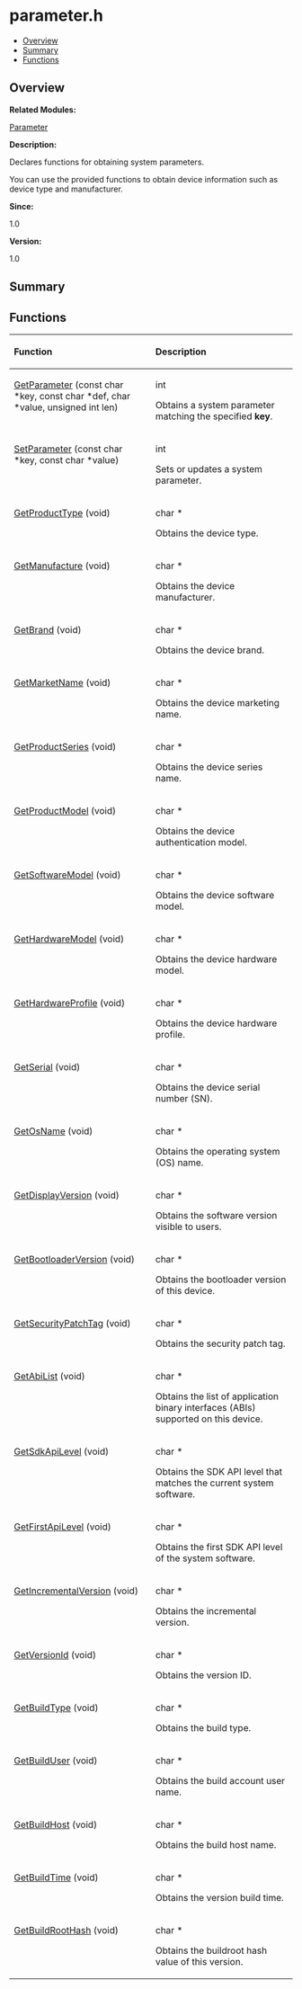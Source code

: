 # parameter.h<a name="ZH-CN_TOPIC_0000001054598137"></a>

-   [Overview](#section1819494151165628)
-   [Summary](#section1757813547165628)
-   [Functions](#func-members)

## **Overview**<a name="section1819494151165628"></a>

**Related Modules:**

[Parameter](Parameter.md)

**Description:**

Declares functions for obtaining system parameters. 

You can use the provided functions to obtain device information such as device type and manufacturer. 

**Since:**

1.0

**Version:**

1.0

## **Summary**<a name="section1757813547165628"></a>

## Functions<a name="func-members"></a>

<a name="table1228620143165628"></a>
<table><thead align="left"><tr id="row516584067165628"><th class="cellrowborder" valign="top" width="50%" id="mcps1.1.3.1.1"><p id="p1109339236165628"><a name="p1109339236165628"></a><a name="p1109339236165628"></a>Function</p>
</th>
<th class="cellrowborder" valign="top" width="50%" id="mcps1.1.3.1.2"><p id="p1966020983165628"><a name="p1966020983165628"></a><a name="p1966020983165628"></a>Description</p>
</th>
</tr>
</thead>
<tbody><tr id="row442134358165628"><td class="cellrowborder" valign="top" width="50%" headers="mcps1.1.3.1.1 "><p id="p443238704165628"><a name="p443238704165628"></a><a name="p443238704165628"></a><a href="Parameter.md#gae6a476fa36d2b1876eee0e4f256db6a6">GetParameter</a> (const char *key, const char *def, char *value, unsigned int len)</p>
</td>
<td class="cellrowborder" valign="top" width="50%" headers="mcps1.1.3.1.2 "><p id="p1764650990165628"><a name="p1764650990165628"></a><a name="p1764650990165628"></a>int </p>
<p id="p2138348356165628"><a name="p2138348356165628"></a><a name="p2138348356165628"></a>Obtains a system parameter matching the specified <strong id="b1593864665165628"><a name="b1593864665165628"></a><a name="b1593864665165628"></a>key</strong>. </p>
</td>
</tr>
<tr id="row554036375165628"><td class="cellrowborder" valign="top" width="50%" headers="mcps1.1.3.1.1 "><p id="p1117970495165628"><a name="p1117970495165628"></a><a name="p1117970495165628"></a><a href="Parameter.md#ga2779b5e59d43308c51f7be38b9c98ddb">SetParameter</a> (const char *key, const char *value)</p>
</td>
<td class="cellrowborder" valign="top" width="50%" headers="mcps1.1.3.1.2 "><p id="p1549192394165628"><a name="p1549192394165628"></a><a name="p1549192394165628"></a>int </p>
<p id="p1297640186165628"><a name="p1297640186165628"></a><a name="p1297640186165628"></a>Sets or updates a system parameter. </p>
</td>
</tr>
<tr id="row1795551326165628"><td class="cellrowborder" valign="top" width="50%" headers="mcps1.1.3.1.1 "><p id="p421306486165628"><a name="p421306486165628"></a><a name="p421306486165628"></a><a href="Parameter.md#ga2d6e83004da9cfdef6f3162d484163f1">GetProductType</a> (void)</p>
</td>
<td class="cellrowborder" valign="top" width="50%" headers="mcps1.1.3.1.2 "><p id="p219780879165628"><a name="p219780879165628"></a><a name="p219780879165628"></a>char * </p>
<p id="p312459369165628"><a name="p312459369165628"></a><a name="p312459369165628"></a>Obtains the device type. </p>
</td>
</tr>
<tr id="row1487083116165628"><td class="cellrowborder" valign="top" width="50%" headers="mcps1.1.3.1.1 "><p id="p2120223041165628"><a name="p2120223041165628"></a><a name="p2120223041165628"></a><a href="Parameter.md#gad6d21dda3b027eb603dd24c7315ee6ea">GetManufacture</a> (void)</p>
</td>
<td class="cellrowborder" valign="top" width="50%" headers="mcps1.1.3.1.2 "><p id="p1140152724165628"><a name="p1140152724165628"></a><a name="p1140152724165628"></a>char * </p>
<p id="p1053766622165628"><a name="p1053766622165628"></a><a name="p1053766622165628"></a>Obtains the device manufacturer. </p>
</td>
</tr>
<tr id="row620011168165628"><td class="cellrowborder" valign="top" width="50%" headers="mcps1.1.3.1.1 "><p id="p630408761165628"><a name="p630408761165628"></a><a name="p630408761165628"></a><a href="Parameter.md#gaba787cc6f740d7d8f5e7ccd5a98fc7ed">GetBrand</a> (void)</p>
</td>
<td class="cellrowborder" valign="top" width="50%" headers="mcps1.1.3.1.2 "><p id="p1834288716165628"><a name="p1834288716165628"></a><a name="p1834288716165628"></a>char * </p>
<p id="p1895336488165628"><a name="p1895336488165628"></a><a name="p1895336488165628"></a>Obtains the device brand. </p>
</td>
</tr>
<tr id="row650208819165628"><td class="cellrowborder" valign="top" width="50%" headers="mcps1.1.3.1.1 "><p id="p2029486104165628"><a name="p2029486104165628"></a><a name="p2029486104165628"></a><a href="Parameter.md#gaa3adb204e5affd0a9e18828c1fbf2b0b">GetMarketName</a> (void)</p>
</td>
<td class="cellrowborder" valign="top" width="50%" headers="mcps1.1.3.1.2 "><p id="p1297238521165628"><a name="p1297238521165628"></a><a name="p1297238521165628"></a>char * </p>
<p id="p1158430215165628"><a name="p1158430215165628"></a><a name="p1158430215165628"></a>Obtains the device marketing name. </p>
</td>
</tr>
<tr id="row825345735165628"><td class="cellrowborder" valign="top" width="50%" headers="mcps1.1.3.1.1 "><p id="p211372525165628"><a name="p211372525165628"></a><a name="p211372525165628"></a><a href="Parameter.md#ga8a0d394075a3cbafe7ef0f51d08319a8">GetProductSeries</a> (void)</p>
</td>
<td class="cellrowborder" valign="top" width="50%" headers="mcps1.1.3.1.2 "><p id="p1918057197165628"><a name="p1918057197165628"></a><a name="p1918057197165628"></a>char * </p>
<p id="p1224363203165628"><a name="p1224363203165628"></a><a name="p1224363203165628"></a>Obtains the device series name. </p>
</td>
</tr>
<tr id="row1993207628165628"><td class="cellrowborder" valign="top" width="50%" headers="mcps1.1.3.1.1 "><p id="p1232718745165628"><a name="p1232718745165628"></a><a name="p1232718745165628"></a><a href="Parameter.md#gaa62644b77184644fac848f54837f4e5b">GetProductModel</a> (void)</p>
</td>
<td class="cellrowborder" valign="top" width="50%" headers="mcps1.1.3.1.2 "><p id="p477672144165628"><a name="p477672144165628"></a><a name="p477672144165628"></a>char * </p>
<p id="p1254513702165628"><a name="p1254513702165628"></a><a name="p1254513702165628"></a>Obtains the device authentication model. </p>
</td>
</tr>
<tr id="row1460891679165628"><td class="cellrowborder" valign="top" width="50%" headers="mcps1.1.3.1.1 "><p id="p803862632165628"><a name="p803862632165628"></a><a name="p803862632165628"></a><a href="Parameter.md#ga309a7fb6d9a60f6d6453e3faea030d7a">GetSoftwareModel</a> (void)</p>
</td>
<td class="cellrowborder" valign="top" width="50%" headers="mcps1.1.3.1.2 "><p id="p886800405165628"><a name="p886800405165628"></a><a name="p886800405165628"></a>char * </p>
<p id="p95819103165628"><a name="p95819103165628"></a><a name="p95819103165628"></a>Obtains the device software model. </p>
</td>
</tr>
<tr id="row574803634165628"><td class="cellrowborder" valign="top" width="50%" headers="mcps1.1.3.1.1 "><p id="p1965664661165628"><a name="p1965664661165628"></a><a name="p1965664661165628"></a><a href="Parameter.md#ga0ff61721ab17eb07fcece1ccaf40293a">GetHardwareModel</a> (void)</p>
</td>
<td class="cellrowborder" valign="top" width="50%" headers="mcps1.1.3.1.2 "><p id="p547865096165628"><a name="p547865096165628"></a><a name="p547865096165628"></a>char * </p>
<p id="p2037739075165628"><a name="p2037739075165628"></a><a name="p2037739075165628"></a>Obtains the device hardware model. </p>
</td>
</tr>
<tr id="row439770383165628"><td class="cellrowborder" valign="top" width="50%" headers="mcps1.1.3.1.1 "><p id="p887750122165628"><a name="p887750122165628"></a><a name="p887750122165628"></a><a href="Parameter.md#gaf98290ad8bd5328aff40293ff42d6a9b">GetHardwareProfile</a> (void)</p>
</td>
<td class="cellrowborder" valign="top" width="50%" headers="mcps1.1.3.1.2 "><p id="p441500384165628"><a name="p441500384165628"></a><a name="p441500384165628"></a>char * </p>
<p id="p1864266413165628"><a name="p1864266413165628"></a><a name="p1864266413165628"></a>Obtains the device hardware profile. </p>
</td>
</tr>
<tr id="row260838653165628"><td class="cellrowborder" valign="top" width="50%" headers="mcps1.1.3.1.1 "><p id="p739969539165628"><a name="p739969539165628"></a><a name="p739969539165628"></a><a href="Parameter.md#gacc29ceeab6d312f3becdf19b28b9185d">GetSerial</a> (void)</p>
</td>
<td class="cellrowborder" valign="top" width="50%" headers="mcps1.1.3.1.2 "><p id="p1019884513165628"><a name="p1019884513165628"></a><a name="p1019884513165628"></a>char * </p>
<p id="p1179498542165628"><a name="p1179498542165628"></a><a name="p1179498542165628"></a>Obtains the device serial number (SN). </p>
</td>
</tr>
<tr id="row1727991348165628"><td class="cellrowborder" valign="top" width="50%" headers="mcps1.1.3.1.1 "><p id="p2133421901165628"><a name="p2133421901165628"></a><a name="p2133421901165628"></a><a href="Parameter.md#ga1402657e793875973f8801f631c29781">GetOsName</a> (void)</p>
</td>
<td class="cellrowborder" valign="top" width="50%" headers="mcps1.1.3.1.2 "><p id="p475986647165628"><a name="p475986647165628"></a><a name="p475986647165628"></a>char * </p>
<p id="p774719411165628"><a name="p774719411165628"></a><a name="p774719411165628"></a>Obtains the operating system (OS) name. </p>
</td>
</tr>
<tr id="row983501123165628"><td class="cellrowborder" valign="top" width="50%" headers="mcps1.1.3.1.1 "><p id="p1034729191165628"><a name="p1034729191165628"></a><a name="p1034729191165628"></a><a href="Parameter.md#gaacd61c8a367a307d5b5c3e907822f271">GetDisplayVersion</a> (void)</p>
</td>
<td class="cellrowborder" valign="top" width="50%" headers="mcps1.1.3.1.2 "><p id="p1685109952165628"><a name="p1685109952165628"></a><a name="p1685109952165628"></a>char * </p>
<p id="p1645376600165628"><a name="p1645376600165628"></a><a name="p1645376600165628"></a>Obtains the software version visible to users. </p>
</td>
</tr>
<tr id="row1935784899165628"><td class="cellrowborder" valign="top" width="50%" headers="mcps1.1.3.1.1 "><p id="p282602449165628"><a name="p282602449165628"></a><a name="p282602449165628"></a><a href="Parameter.md#gab033380f4acabc3304c401ea40034a3b">GetBootloaderVersion</a> (void)</p>
</td>
<td class="cellrowborder" valign="top" width="50%" headers="mcps1.1.3.1.2 "><p id="p1030300422165628"><a name="p1030300422165628"></a><a name="p1030300422165628"></a>char * </p>
<p id="p1601723414165628"><a name="p1601723414165628"></a><a name="p1601723414165628"></a>Obtains the bootloader version of this device. </p>
</td>
</tr>
<tr id="row1532691756165628"><td class="cellrowborder" valign="top" width="50%" headers="mcps1.1.3.1.1 "><p id="p1459959145165628"><a name="p1459959145165628"></a><a name="p1459959145165628"></a><a href="Parameter.md#gaa2407d8ce39e4a151b7e9d45123794c2">GetSecurityPatchTag</a> (void)</p>
</td>
<td class="cellrowborder" valign="top" width="50%" headers="mcps1.1.3.1.2 "><p id="p1023490359165628"><a name="p1023490359165628"></a><a name="p1023490359165628"></a>char * </p>
<p id="p17523033165628"><a name="p17523033165628"></a><a name="p17523033165628"></a>Obtains the security patch tag. </p>
</td>
</tr>
<tr id="row2046368789165628"><td class="cellrowborder" valign="top" width="50%" headers="mcps1.1.3.1.1 "><p id="p944024446165628"><a name="p944024446165628"></a><a name="p944024446165628"></a><a href="Parameter.md#gaa5e3d6179f398e407b632cc53410cd1a">GetAbiList</a> (void)</p>
</td>
<td class="cellrowborder" valign="top" width="50%" headers="mcps1.1.3.1.2 "><p id="p39046446165628"><a name="p39046446165628"></a><a name="p39046446165628"></a>char * </p>
<p id="p1152732447165628"><a name="p1152732447165628"></a><a name="p1152732447165628"></a>Obtains the list of application binary interfaces (ABIs) supported on this device. </p>
</td>
</tr>
<tr id="row243775692165628"><td class="cellrowborder" valign="top" width="50%" headers="mcps1.1.3.1.1 "><p id="p822282140165628"><a name="p822282140165628"></a><a name="p822282140165628"></a><a href="Parameter.md#ga4720291ec5700581109e2f7943e2e371">GetSdkApiLevel</a> (void)</p>
</td>
<td class="cellrowborder" valign="top" width="50%" headers="mcps1.1.3.1.2 "><p id="p1340313514165628"><a name="p1340313514165628"></a><a name="p1340313514165628"></a>char * </p>
<p id="p1152007262165628"><a name="p1152007262165628"></a><a name="p1152007262165628"></a>Obtains the SDK API level that matches the current system software. </p>
</td>
</tr>
<tr id="row126505516165628"><td class="cellrowborder" valign="top" width="50%" headers="mcps1.1.3.1.1 "><p id="p508817301165628"><a name="p508817301165628"></a><a name="p508817301165628"></a><a href="Parameter.md#ga6f62d683d76a160775b3ac46e856955e">GetFirstApiLevel</a> (void)</p>
</td>
<td class="cellrowborder" valign="top" width="50%" headers="mcps1.1.3.1.2 "><p id="p463775456165628"><a name="p463775456165628"></a><a name="p463775456165628"></a>char * </p>
<p id="p1338706440165628"><a name="p1338706440165628"></a><a name="p1338706440165628"></a>Obtains the first SDK API level of the system software. </p>
</td>
</tr>
<tr id="row919275229165628"><td class="cellrowborder" valign="top" width="50%" headers="mcps1.1.3.1.1 "><p id="p1187168703165628"><a name="p1187168703165628"></a><a name="p1187168703165628"></a><a href="Parameter.md#ga3d52b0a354555dbb16c265d5d5923546">GetIncrementalVersion</a> (void)</p>
</td>
<td class="cellrowborder" valign="top" width="50%" headers="mcps1.1.3.1.2 "><p id="p1376290555165628"><a name="p1376290555165628"></a><a name="p1376290555165628"></a>char * </p>
<p id="p1046445544165628"><a name="p1046445544165628"></a><a name="p1046445544165628"></a>Obtains the incremental version. </p>
</td>
</tr>
<tr id="row799152773165628"><td class="cellrowborder" valign="top" width="50%" headers="mcps1.1.3.1.1 "><p id="p9559053165628"><a name="p9559053165628"></a><a name="p9559053165628"></a><a href="Parameter.md#gaea3cb294680fcef18a0a52f35fdaa124">GetVersionId</a> (void)</p>
</td>
<td class="cellrowborder" valign="top" width="50%" headers="mcps1.1.3.1.2 "><p id="p340099766165628"><a name="p340099766165628"></a><a name="p340099766165628"></a>char * </p>
<p id="p834788559165628"><a name="p834788559165628"></a><a name="p834788559165628"></a>Obtains the version ID. </p>
</td>
</tr>
<tr id="row158201372165628"><td class="cellrowborder" valign="top" width="50%" headers="mcps1.1.3.1.1 "><p id="p410313154165628"><a name="p410313154165628"></a><a name="p410313154165628"></a><a href="Parameter.md#gad1a95a2a073bf7f78c6a8513e29c3ddc">GetBuildType</a> (void)</p>
</td>
<td class="cellrowborder" valign="top" width="50%" headers="mcps1.1.3.1.2 "><p id="p1353260804165628"><a name="p1353260804165628"></a><a name="p1353260804165628"></a>char * </p>
<p id="p1140877495165628"><a name="p1140877495165628"></a><a name="p1140877495165628"></a>Obtains the build type. </p>
</td>
</tr>
<tr id="row732101672165628"><td class="cellrowborder" valign="top" width="50%" headers="mcps1.1.3.1.1 "><p id="p1396685369165628"><a name="p1396685369165628"></a><a name="p1396685369165628"></a><a href="Parameter.md#gaa49edb9e675d928790a8ca7332905659">GetBuildUser</a> (void)</p>
</td>
<td class="cellrowborder" valign="top" width="50%" headers="mcps1.1.3.1.2 "><p id="p722181528165628"><a name="p722181528165628"></a><a name="p722181528165628"></a>char * </p>
<p id="p664314737165628"><a name="p664314737165628"></a><a name="p664314737165628"></a>Obtains the build account user name. </p>
</td>
</tr>
<tr id="row1301333583165628"><td class="cellrowborder" valign="top" width="50%" headers="mcps1.1.3.1.1 "><p id="p305338346165628"><a name="p305338346165628"></a><a name="p305338346165628"></a><a href="Parameter.md#ga54aad44d8a1c01ee1a3af82b5464e616">GetBuildHost</a> (void)</p>
</td>
<td class="cellrowborder" valign="top" width="50%" headers="mcps1.1.3.1.2 "><p id="p123460386165628"><a name="p123460386165628"></a><a name="p123460386165628"></a>char * </p>
<p id="p927150291165628"><a name="p927150291165628"></a><a name="p927150291165628"></a>Obtains the build host name. </p>
</td>
</tr>
<tr id="row1763594485165628"><td class="cellrowborder" valign="top" width="50%" headers="mcps1.1.3.1.1 "><p id="p1951101946165628"><a name="p1951101946165628"></a><a name="p1951101946165628"></a><a href="Parameter.md#ga6707dd0565fd65ab18149aa70ec233ac">GetBuildTime</a> (void)</p>
</td>
<td class="cellrowborder" valign="top" width="50%" headers="mcps1.1.3.1.2 "><p id="p499938060165628"><a name="p499938060165628"></a><a name="p499938060165628"></a>char * </p>
<p id="p1653300448165628"><a name="p1653300448165628"></a><a name="p1653300448165628"></a>Obtains the version build time. </p>
</td>
</tr>
<tr id="row10452495165628"><td class="cellrowborder" valign="top" width="50%" headers="mcps1.1.3.1.1 "><p id="p1554999076165628"><a name="p1554999076165628"></a><a name="p1554999076165628"></a><a href="Parameter.md#ga26f28a1bf6f0f3c550c716223397673c">GetBuildRootHash</a> (void)</p>
</td>
<td class="cellrowborder" valign="top" width="50%" headers="mcps1.1.3.1.2 "><p id="p1034410987165628"><a name="p1034410987165628"></a><a name="p1034410987165628"></a>char * </p>
<p id="p1839048201165628"><a name="p1839048201165628"></a><a name="p1839048201165628"></a>Obtains the buildroot hash value of this version. </p>
</td>
</tr>
</tbody>
</table>

